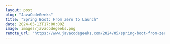 ```yaml
---
layout: post
blog: "JavaCodeGeeks"
title: "Spring Boot: From Zero to Launch"
date: 2024-05-13T17:00:00Z
image: images/javacodegeeks.png
remote_url: "https://www.javacodegeeks.com/2024/05/spring-boot-from-zero-to-launch.html"
---
```

